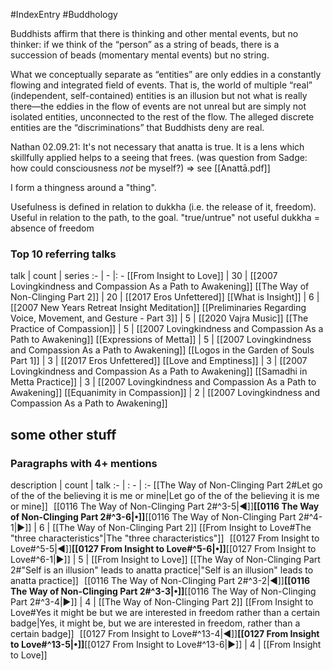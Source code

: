 #IndexEntry #Buddhology

Buddhists affirm that there is thinking and other mental events, but no thinker: if we think of the “person” as a string of beads, there is a succession of beads (momentary mental events) but no string.

What we conceptually separate as “entities” are only eddies in a constantly flowing and integrated field of events. That is, the world of multiple “real” (independent, self-contained) entities is an illusion but not what is really there—the eddies in the flow of events are not unreal but are simply not isolated entities, unconnected to the rest of the flow. The alleged discrete entities are the “discriminations” that Buddhists deny are real.

Nathan 02.09.21: It's not necessary that anatta is true. It is a lens which skillfully applied helps to a seeing that frees. (was question from Sadge: how could consciousness _not_ be myself?) => see [[Anattā.pdf]]

I form a thingness around a "thing".

Usefulness is defined in relation to dukkha (i.e. the release of it, freedom). Useful in relation to the path, to the goal.
"true/untrue" not useful
dukkha = absence of freedom

### Top 10 referring talks
talk | count | series
:- | - |: -
[[From Insight to Love]] | 30 | [[2007 Lovingkindness and Compassion As a Path to Awakening]]
[[The Way of Non-Clinging Part 2]] | 20 | [[2017 Eros Unfettered]]
[[What is Insight]] | 6 | [[2007 New Years Retreat Insight Meditation]]
[[Preliminaries Regarding Voice, Movement, and Gesture - Part 3]] | 5 | [[2020 Vajra Music]]
[[The Practice of Compassion]] | 5 | [[2007 Lovingkindness and Compassion As a Path to Awakening]]
[[Expressions of Metta]] | 5 | [[2007 Lovingkindness and Compassion As a Path to Awakening]]
[[Logos in the Garden of Souls Part 1]] | 3 | [[2017 Eros Unfettered]]
[[Love and Emptiness]] | 3 | [[2007 Lovingkindness and Compassion As a Path to Awakening]]
[[Samadhi in Metta Practice]] | 3 | [[2007 Lovingkindness and Compassion As a Path to Awakening]]
[[Equanimity in Compassion]] | 2 | [[2007 Lovingkindness and Compassion As a Path to Awakening]]

## some other stuff

### Paragraphs with 4+ mentions
description | count | talk
:- | : - | :-
[[The Way of Non-Clinging Part 2#Let go of the of the believing it is me or mine\|Let go of the of the believing it is me or mine]] &nbsp;&nbsp;[[0116 The Way of Non-Clinging Part 2#^3-5\|◀]]**[[0116 The Way of Non-Clinging Part 2#^3-6\|•]]**[[0116 The Way of Non-Clinging Part 2#^4-1\|▶]] | 6 | [[The Way of Non-Clinging Part 2]]
[[From Insight to Love#The "three characteristics"\|The "three characteristics"]] &nbsp;&nbsp;[[0127 From Insight to Love#^5-5\|◀]]**[[0127 From Insight to Love#^5-6\|•]]**[[0127 From Insight to Love#^6-1\|▶]] | 5 | [[From Insight to Love]]
[[The Way of Non-Clinging Part 2#"Self is an illusion" leads to anatta practice\|"Self is an illusion" leads to anatta practice]] &nbsp;&nbsp;[[0116 The Way of Non-Clinging Part 2#^3-2\|◀]]**[[0116 The Way of Non-Clinging Part 2#^3-3\|•]]**[[0116 The Way of Non-Clinging Part 2#^3-4\|▶]] | 4 | [[The Way of Non-Clinging Part 2]]
[[From Insight to Love#Yes it might be but we are interested in freedom rather than a certain badge\|Yes, it might be, but we are interested in freedom, rather than a certain badge]] &nbsp;&nbsp;[[0127 From Insight to Love#^13-4\|◀]]**[[0127 From Insight to Love#^13-5\|•]]**[[0127 From Insight to Love#^13-6\|▶]] | 4 | [[From Insight to Love]]

